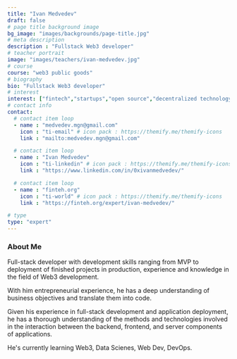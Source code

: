 ```yaml
---
title: "Ivan Medvedev"
draft: false
# page title background image
bg_image: "images/backgrounds/page-title.jpg"
# meta description
description : "Fullstack Web3 developer"
# teacher portrait
image: "images/teachers/ivan-medvedev.jpg"
# course
course: "web3 public goods"
# biography
bio: "Fullstack Web3 developer"
# interest
interest: ["fintech","startups","open source","decentralized technology","computer networking","web3","backend","frontend"]
# contact info
contact:
  # contact item loop
  - name : "medvedev.mgn@gmail.com"
    icon : "ti-email" # icon pack : https://themify.me/themify-icons
    link : "mailto:medvedev.mgn@gmail.com"

  # contact item loop
  - name : "Ivan Medvedev"
    icon : "ti-linkedin" # icon pack : https://themify.me/themify-icons
    link : "https://www.linkedin.com/in/0xivanmedvedev/"

  # contact item loop
  - name : "finteh.org"
    icon : "ti-world" # icon pack : https://themify.me/themify-icons
    link : "https://finteh.org/expert/ivan-medvedev/"

# type
type: "expert"
---
```


### About Me

Full-stack developer with development skills ranging from MVP to deployment of finished projects in production, experience and knowledge in the field of Web3 development.

With him entrepreneurial experience, he has a deep understanding of business objectives and translate them into code.

Given his experience in full-stack development and application deployment, he has a thorough understanding of the methods and technologies involved in the interaction between the backend, frontend, and server components of applications.

He's currently learning Web3, Data Scienes, Web Dev, DevOps.
